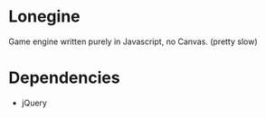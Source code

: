 # Lonegine
Game engine written purely in Javascript, no Canvas. (pretty slow)

# Dependencies
- jQuery
